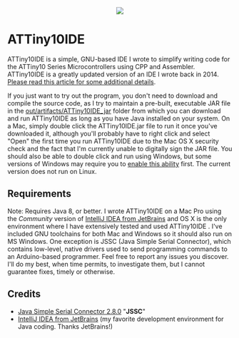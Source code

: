 <p align="center"><img src="https://github.com/wholder/ATTiny10IDE/blob/master/resources/images/ATTiny10IDE%20Screenshot.png"></p>

# ATTiny10IDE
ATTiny10IDE is a simple, GNU-based IDE I wrote to simplify writing code for the ATTiny10 Series Microcontrollers using CPP and Assembler.  ATTiny10IDE is a greatly updated version of an IDE I wrote back in 2014.  [Please read this article for some additional details](https://sites.google.com/site/wayneholder/attiny10-c-ide-and-improved-device-programmer).  

If you just want to try out the program, you don't need to download and compile the source code, as I try to maintain a pre-built, executable JAR file in the [out/artifacts/ATTiny10IDE_jar](https://github.com/wholder/ATTiny10IDE/tree/master/out/artifacts/ATTiny10IDE_jar) folder from which you can download and run ATTiny10IDE as long as you have Java installed on your system.  On a Mac, simply double click the ATTiny10IDE.jar file to run it once you've downloaded it, although you'll probably have to right click and select "Open" the  first time you run ATTiny10IDE due to the Mac OS X security check and the fact that I'm currently unable to digitally sign the JAR file.  You should also be able to double click and run using Windows, but some versions of Windows may require you to [enable this ability](https://www.addictivetips.com/windows-tips/run-a-jar-file-on-windows/) first.  The current version does not run on Linux.
## Requirements
Note: Requires Java 8, or better.
I wrote ATTiny10IDE on a Mac Pro using the _Community_ version of [IntelliJ IDEA from JetBrains](https://www.jetbrains.com/idea/) and OS X is the only environment where I have extensively tested and used ATTiny10IDE .  I've included GNU toolchains for both Mac and Windows so it should also run on MS Windows.  One exception is JSSC (Java Simple Serial Connector), which contains low-level, native drivers used to send programming commands to an Arduino-based programmer.  Feel free to report any issues you discover.  I'll do my best, when time permits, to investigate them, but I cannot guarantee fixes, timely or otherwise.
## Credits
- [Java Simple Serial Connector 2.8.0](https://github.com/scream3r/java-simple-serial-connector) "**JSSC**" 
- [IntelliJ IDEA from JetBrains](https://www.jetbrains.com/idea/) (my favorite development environment for Java coding. Thanks JetBrains!)
